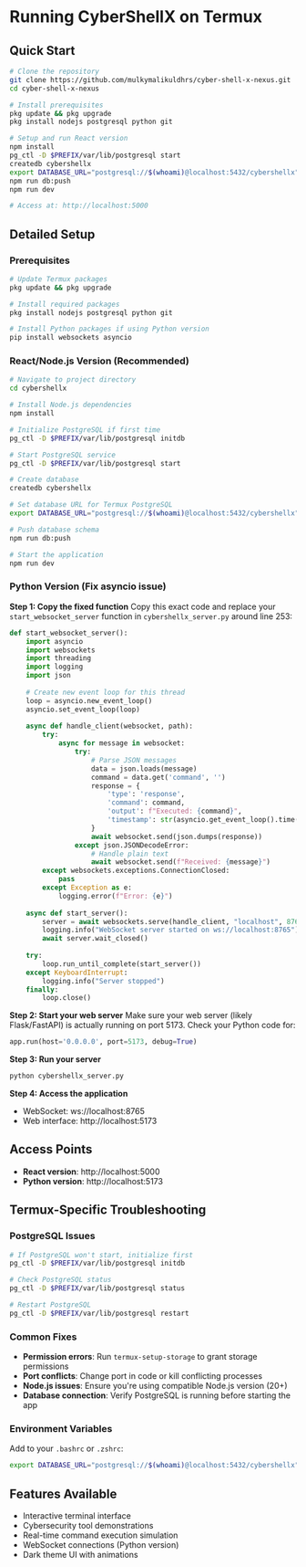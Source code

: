 # Running CyberShellX on Termux

## Quick Start
```bash
# Clone the repository
git clone https://github.com/mulkymalikuldhrs/cyber-shell-x-nexus.git
cd cyber-shell-x-nexus

# Install prerequisites
pkg update && pkg upgrade
pkg install nodejs postgresql python git

# Setup and run React version
npm install
pg_ctl -D $PREFIX/var/lib/postgresql start
createdb cybershellx
export DATABASE_URL="postgresql://$(whoami)@localhost:5432/cybershellx"
npm run db:push
npm run dev

# Access at: http://localhost:5000
```

## Detailed Setup

### Prerequisites
```bash
# Update Termux packages
pkg update && pkg upgrade

# Install required packages
pkg install nodejs postgresql python git

# Install Python packages if using Python version
pip install websockets asyncio
```

### React/Node.js Version (Recommended)
```bash
# Navigate to project directory
cd cybershellx

# Install Node.js dependencies
npm install

# Initialize PostgreSQL if first time
pg_ctl -D $PREFIX/var/lib/postgresql initdb

# Start PostgreSQL service
pg_ctl -D $PREFIX/var/lib/postgresql start

# Create database
createdb cybershellx

# Set database URL for Termux PostgreSQL
export DATABASE_URL="postgresql://$(whoami)@localhost:5432/cybershellx"

# Push database schema
npm run db:push

# Start the application
npm run dev
```

### Python Version (Fix asyncio issue)

**Step 1: Copy the fixed function**
Copy this exact code and replace your `start_websocket_server` function in `cybershellx_server.py` around line 253:

```python
def start_websocket_server():
    import asyncio
    import websockets
    import threading
    import logging
    import json
    
    # Create new event loop for this thread
    loop = asyncio.new_event_loop()
    asyncio.set_event_loop(loop)
    
    async def handle_client(websocket, path):
        try:
            async for message in websocket:
                try:
                    # Parse JSON messages
                    data = json.loads(message)
                    command = data.get('command', '')
                    response = {
                        'type': 'response',
                        'command': command,
                        'output': f"Executed: {command}",
                        'timestamp': str(asyncio.get_event_loop().time())
                    }
                    await websocket.send(json.dumps(response))
                except json.JSONDecodeError:
                    # Handle plain text
                    await websocket.send(f"Received: {message}")
        except websockets.exceptions.ConnectionClosed:
            pass
        except Exception as e:
            logging.error(f"Error: {e}")
    
    async def start_server():
        server = await websockets.serve(handle_client, "localhost", 8765)
        logging.info("WebSocket server started on ws://localhost:8765")
        await server.wait_closed()
    
    try:
        loop.run_until_complete(start_server())
    except KeyboardInterrupt:
        logging.info("Server stopped")
    finally:
        loop.close()
```

**Step 2: Start your web server**
Make sure your web server (likely Flask/FastAPI) is actually running on port 5173. Check your Python code for:
```python
app.run(host='0.0.0.0', port=5173, debug=True)
```

**Step 3: Run your server**
```bash
python cybershellx_server.py
```

**Step 4: Access the application**
- WebSocket: ws://localhost:8765
- Web interface: http://localhost:5173

## Access Points
- **React version**: http://localhost:5000
- **Python version**: http://localhost:5173

## Termux-Specific Troubleshooting

### PostgreSQL Issues
```bash
# If PostgreSQL won't start, initialize first
pg_ctl -D $PREFIX/var/lib/postgresql initdb

# Check PostgreSQL status
pg_ctl -D $PREFIX/var/lib/postgresql status

# Restart PostgreSQL
pg_ctl -D $PREFIX/var/lib/postgresql restart
```

### Common Fixes
- **Permission errors**: Run `termux-setup-storage` to grant storage permissions
- **Port conflicts**: Change port in code or kill conflicting processes
- **Node.js issues**: Ensure you're using compatible Node.js version (20+)
- **Database connection**: Verify PostgreSQL is running before starting the app

### Environment Variables
Add to your `.bashrc` or `.zshrc`:
```bash
export DATABASE_URL="postgresql://$(whoami)@localhost:5432/cybershellx"
```

## Features Available
- Interactive terminal interface
- Cybersecurity tool demonstrations  
- Real-time command execution simulation
- WebSocket connections (Python version)
- Dark theme UI with animations